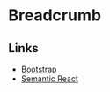# Breadcrumb

## Links

- [Bootstrap](https://getbootstrap.com/docs/4.1/components/breadcrumb/)
- [Semantic React](https://github.com/Semantic-Org/Semantic-UI-React/tree/master/src/collections/Breadcrumb)
